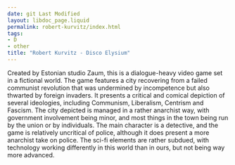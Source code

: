 ```yaml
---
date: git Last Modified
layout: libdoc_page.liquid
permalink: robert-kurvitz/index.html
tags:
- D
- other
title: "Robert Kurvitz - Disco Elysium"
---
```


Created by Estonian studio Zaum, this is a dialogue-heavy video game set in a fictional world.
The game features a city recovering from a failed communist revolution that was undermined by incompetence but also thwarted by foreign invaders. 
It presents a critical and comical depiction of several ideologies, including Communism, Liberalism, Centrism and Fascism.
The city depicted is managed in a rather anarchist way, with government involvement being minor, and most things in the town being run by the union or by individuals.
The main character is a detective, and the game is relatively uncritical of police, although it does present a more anarchist take on police.
The sci-fi elements are rather subdued, with technology working differently in this world than in ours, but not being way more advanced.